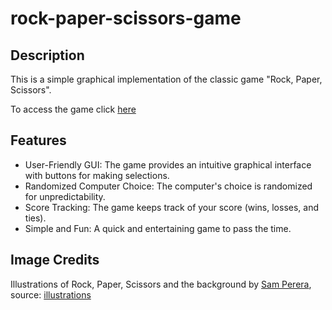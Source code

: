 # rock-paper-scissors-game
## Description

This is a simple graphical implementation of the classic game "Rock, Paper, Scissors".

To access the game click [here](https://hafsabn.github.io/rock-paper-scissors-game/)

## Features
- User-Friendly GUI: The game provides an intuitive graphical interface with buttons for making selections.
- Randomized Computer Choice: The computer's choice is randomized for unpredictability.
- Score Tracking: The game keeps track of your score (wins, losses, and ties).
- Simple and Fun: A quick and entertaining game to pass the time.

## Image Credits

Illustrations of Rock, Paper, Scissors and the background by [Sam Perera](https://www.behance.net/brandsbysam), source: [illustrations](https://www.behance.net/gallery/55030205/Rock-Paper-Scissors-Logo-Design)

